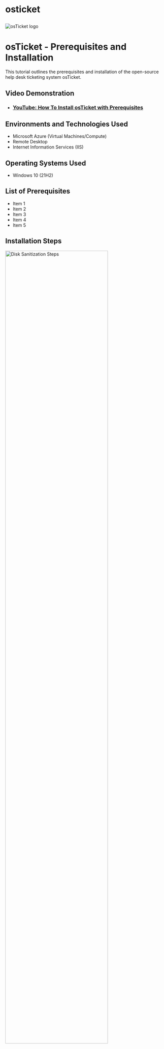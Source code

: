# osticket<p align="center">
<img src="https://i.imgur.com/Clzj7Xs.png" alt="osTicket logo"/>
</p>

<h1>osTicket - Prerequisites and Installation</h1>
This tutorial outlines the prerequisites and installation of the open-source help desk ticketing system osTicket.<br />


<h2>Video Demonstration</h2>

- ### [YouTube: How To Install osTicket with Prerequisites](https://www.youtube.com)

<h2>Environments and Technologies Used</h2>

- Microsoft Azure (Virtual Machines/Compute)
- Remote Desktop
- Internet Information Services (IIS)

<h2>Operating Systems Used </h2>

- Windows 10</b> (21H2)

<h2>List of Prerequisites</h2>

- Item 1
- Item 2
- Item 3
- Item 4
- Item 5

<h2>Installation Steps</h2>

<p>
<img src="https://i.imgur.com/DJmEXEB.png" height="80%" width="80%" alt="Disk Sanitization Steps"/>
</p>
<p>
the first step is creating a vitual machine using azure that we be used to build the osticket system.
</p>
<br />

<p>
![Screenshot (2)](https://github.com/user-attachments/assets/725c1681-574c-4130-ba24-abb1a2be3ded)

</p>
<p>
using my IP adreess for my vitual machines to connect on Remote desktop and to install all software needed for the osticket and softwear for my internet information service
</p>
<br />

<p>

</p>
<p
after completing all setup and configration and texting if all softwear is working poerfectly and using the IIS to check and setup my osticekt, i was able to complete my osticekt and download successful and active to create ticket by my self and for my organization
</p>
<br />
